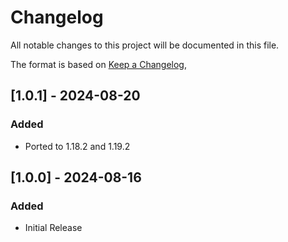 # Changelog

All notable changes to this project will be documented in this file.

The format is based on [Keep a Changelog](https://keepachangelog.com/en/1.1.0/),

## [1.0.1] - 2024-08-20

### Added

- Ported to 1.18.2 and 1.19.2

## [1.0.0] - 2024-08-16

### Added

- Initial Release